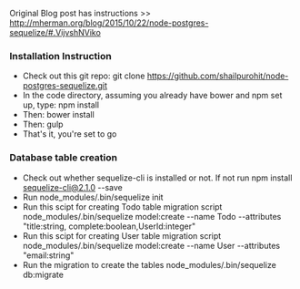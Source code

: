 Original Blog post has instructions >> http://mherman.org/blog/2015/10/22/node-postgres-sequelize/#.VijvshNViko
### Installation Instruction

* Check out this git repo: git clone https://github.com/shailpurohit/node-postgres-sequelize.git
* In the code directory, assuming you already have bower and npm set up, type: npm install
* Then: bower install
* Then: gulp
* That's it, you're set to go

### Database table creation
* Check out whether sequelize-cli is installed or not. If not run 
npm install sequelize-cli@2.1.0 --save
* Run node_modules/.bin/sequelize init
* Run this scipt for creating Todo table migration script
node_modules/.bin/sequelize model:create --name Todo --attributes "title:string, complete:boolean,UserId:integer"
* Run this scipt for creating User table migration script
node_modules/.bin/sequelize model:create --name User --attributes "email:string"
* Run the migration to create the tables
node_modules/.bin/sequelize db:migrate

